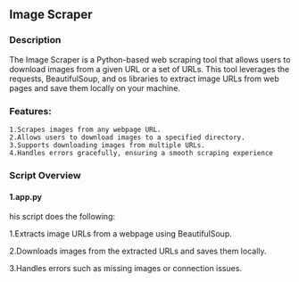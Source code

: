 ## Image Scraper
### Description
The Image Scraper is a Python-based web scraping tool that allows users to download images from a given URL or a set of URLs.
This tool leverages the requests, BeautifulSoup, and os libraries to extract image URLs from web pages and save them locally on your machine.

### Features:

    1.Scrapes images from any webpage URL.
    2.Allows users to download images to a specified directory.
    3.Supports downloading images from multiple URLs.
    4.Handles errors gracefully, ensuring a smooth scraping experience


### Script Overview
#### 1.app.py

  his script does the following:

  1.Extracts image URLs from a webpage using BeautifulSoup.
  
  2.Downloads images from the extracted URLs and saves them locally.
  
  3.Handles errors such as missing images or connection issues.
